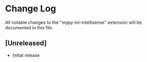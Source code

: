 # Change Log

All notable changes to the "mypy-ini-intellisense" extension will be documented in this file.

## [Unreleased]

- Initial release
